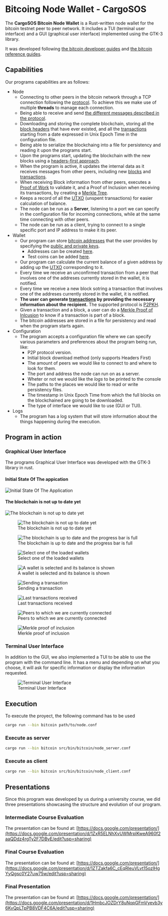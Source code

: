 # Bitcoing Node Wallet - CargoSOS

The **CargoSOS Bitcoin Node Wallet** is a Rust-written node wallet for the bitcoin testnet peer to peer network. It includes a TUI (terminal user interface) and a GUI (graphical user interface) implemented using the GTK-3 library.

It was developed following [the bitcoin developer guides](https://developer.bitcoin.org/devguide/index.html) and [the bitcoin reference guides](https://developer.bitcoin.org/reference/index.html).

## Capabilities

Our programs capabilities are as follows:

- Node
    - Connecting to other peers in the bitcoin network through a TCP connection following the [protocol](https://developer.bitcoin.org/devguide/p2p_network.html#connecting-to-peers). To achieve this we make use of multiple **threads** to manage each connection.
    - Being able to receive and send [the different messages described in the protocol](https://developer.bitcoin.org/reference/p2p_networking.html).
    - Downloading and storing the complete blockchain, storing all the [block headers](https://developer.bitcoin.org/reference/block_chain.html#block-headers) that have ever existed, and all the [transactions](https://developer.bitcoin.org/reference/block_chain.html#serialized-blocks) starting from a date expressed in Unix Epoch Time in the configuration file.
    - Being able to serialize the blockchaing into a file for persistency and reading it upon the programs start.
    - Upon the programs start, updating the blockchain with the new blocks using a [headers-first approach](https://developer.bitcoin.org/devguide/p2p_network.html#headers-first).
    - When the program is active, it updates the internal data as it receives messages from other peers, including new [blocks](https://developer.bitcoin.org/reference/block_chain.html#serialized-blocks) and [transactions](https://developer.bitcoin.org/reference/transactions.html).
    - When receiving Block information from other peers, executes a [Proof of Work](https://developer.bitcoin.org/devguide/block_chain.html#proof-of-work) to validate it, and a Proof of Inclusion when receiving its transactions, by creating a [Merkle Tree](https://developer.bitcoin.org/reference/block_chain.html#merkle-trees).
    - Keeps a record of all the [UTXO](https://developer.bitcoin.org/devguide/transactions.html) (unspent transactions) for easier calculation of balance.
    - The node can be run as a **Server**, listening to a port we can specify in the configuration file for incoming connections, while at the same time connecting with other peers.
    - The node can be run as a client, trying to connect to a single specific port and IP address to make it its peer.
- Wallet
    - Our program can store [bitcoin addresses](https://www.bitaddress.org/bitaddress.org-v3.3.0-SHA256-dec17c07685e1870960903d8f58090475b25af946fe95a734f88408cef4aa194.html?testnet=true) that the user provides by specifying the [public and private keys](https://en.bitcoin.it/wiki/Private_key). 
        - Addresses can be created [here](https://www.bitaddress.org/bitaddress.org-v3.3.0-SHA256-dec17c07685e1870960903d8f58090475b25af946fe95a734f88408cef4aa194.html?testnet=true).
        - Test coins can be added [here](https://coinfaucet.eu/en/btc-testnet/).
    - Our program can calculate the current balance of a given address by adding up the [UTXO](https://developer.bitcoin.org/devguide/transactions.html) corresponding to it.
    - Every time we receive an unconfirmed transaction from a peer that involves one of the addreses currently stored in the wallet, it is notified. 
    - Every time we receive a new block sotring a transaction that involves one of the addreses currently stored in the wallet, it is notified.
    - **The user can generate [transactions](https://developer.bitcoin.org/devguide/transactions.html) by providing the necessary information about the recipient.** The supported protocol is [P2PKH](https://developer.bitcoin.org/devguide/transactions.html#p2pkh-script-validation).
    - Given a transaction and a block, a user can do a [Merkle Proof of Inlcusion](https://developer.bitcoin.org/reference/block_chain.html#merkle-trees) to know if a transaction is part of a block.
    - The bitcoin addresses are stored in a file for persistency and read when the program starts again.
- Configuration
    - The program accepts a configuration file where we can specify various parameters and preferences about the program being run, like:
        - P2P protocol version.
        - Initial block download method (only supports Headers First)
        - The amount of peers we would like to connect to and where to look for them.
        - The port and address the node can run on as a server.
        - Wheter or not we would like the *logs* to be printed to the console
        - The paths to the places we would like to read or write persistency files.
        - The timestamp in Unix Epoch Time from which the full blocks on the blockchained are going to be downloaded.
        - The type of interface we would like to use (GUI or TUI).
- Logs
    - The program has a log system that will store information about the things happening during the execution.

## Program in action

### Graphical User Interface

The programs Graphical User Interface was developed with the GTK-3 library in rust. 

#### Initial State Of The appication


![Initial State Of The Application](./img_md/InitialState.png)


#### The blockchain is not up to date yet

![The blockchain is not up to date yet](./img_md/NotUpToDate.png)


<figure>
  <img
  src="./img_md/NotUpToDate.png"
  alt="The blockchain is not up to date yet">
  <figcaption>The blockchain is not up to date yet</figcaption>
</figure>


<figure>
  <img
  src="./img_md/UpToDate.png"
  alt="The blockchain is up to date and the progress bar is full">
  <figcaption>The blockchain is up to date and the progress bar is full</figcaption>
</figure>


<figure>
  <img
  src="./img_md/SelectLoadedWallet.png"
  alt="Select one of the loaded wallets">
  <figcaption>Select one of the loaded wallets</figcaption>
</figure>


<figure>
  <img
  src="./img_md/WalletSelected.png"
  alt="A wallet is selected and its balance is shown">
  <figcaption>A wallet is selected and its balance is shown</figcaption>
</figure>


<figure>
  <img
  src="./img_md/SendingATransaction.png"
  alt="Sending a transaction">
  <figcaption>Sending a transaction</figcaption>
</figure>


<figure>
  <img
  src="./img_md/LastTransactionsReceived.png"
  alt="Last transactions received">
  <figcaption>Last transactions received</figcaption>
</figure>


<figure>
  <img
  src="./img_md/CurrentConnections.png"
  alt="Peers to which we are currently connected">
  <figcaption>Peers to which we are currently connected</figcaption>
</figure>


<figure>
  <img
  src="./img_md/MerkleProofOfInclusion.png"
  alt="Merkle proof of inclusion">
  <figcaption>Merkle proof of inclusion</figcaption>
</figure>


### Terminal User Interface

In addition to the GUI, we also implemented a TUI to be able to use the program with the command line. It has a menu and depending on what you choose, it will ask for specific information or display the information requested.


<figure>
  <img
  src="./img_md/TUI.png"
  alt="Terminal User Interface">
  <figcaption>Terminal User Interface</figcaption>
</figure>


## Execution

To execute the proyect, the following command has to be used

``` bash
cargo run --bin bitcoin path/to/node.conf
```

### Execute as server

``` bash
cargo run --bin bitcoin src/bin/bitcoin/node_server.conf
```

### Execute as client

``` bash
cargo run --bin bitcoin src/bin/bitcoin/node_client.conf
```

## Presentations

Since this program was developed by us during a university course, we did three presentations showcasing the structure and evolution of our program.

### Intermediate Course Evaluation

The presentation can be found at:
[https://docs.google.com/presentation/](https://docs.google.com/presentation/d/1ZxR5ELNhXvUWMrplKweA960f2aaQDdz4rgTy2F7DByE/edit?usp=sharing)

### Final Course Evaluation

The presentation can be found at:
[https://docs.google.com/presentation/](https://docs.google.com/presentation/d/1ZTZakfa6C_cEqRleuVLvt15ozlHgYyQgsc0Y27uw75w/edit?usp=sharing)

### Final Presentation
The presentation can be found at:
[https://docs.google.com/presentation/](https://docs.google.com/presentation/d/1HmbcJOZDrY8uNopGFmVyevb3y6KvQpLTpPB8VDF4C6A/edit?usp=sharing)
